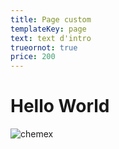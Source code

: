 ```yaml
---
title: Page custom
templateKey: page
text: text d'intro
trueornot: true
price: 200
---
```

# **Hello World**



![chemex](/img/chemex.jpg "le chemex")

